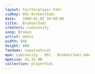 ```yaml
---
layout: twitterplayer.html
vidkey: 091-Broken(Sam)
date:   2009-01-02 10:00:00
title:  Broken(Sam)
creators: Luminosity
song: Broken
artist: Unkle
width: 848
height: 480
fandoms: Supernatural
mp4: Luminosity - 091 - Broken(Sam).m4v
mp4size: 41.35 MB
collection: playerVids
---
```


  <div>
  
  </div>
  